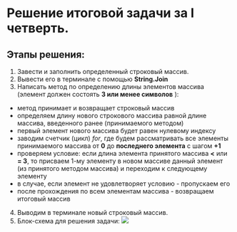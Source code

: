 # Решение итоговой задачи за I четверть.

## Этапы решения:
1. Завести и заполнить определенный строковый массив.
2. Вывести его в терминале с помощью **String.Join**
3. Написать метод по определению длины элементов массива (элемент должен состоять **3 или менее символов** ):
* метод принимает и возвращает строковый массив
* определяем длину нового строкового массива равной длине массива, введенного ранее (принимаемого методом)
* первый элемент нового массива будет равен нулевому индексу
* заводим счетчик (цикл) *for*, где будем рассматривать все элементы принимаемого массива от **0** до **последнего элемента** с шагом **+1**
* проверяем условие: если длина элемента принятого массива **<** или **= 3**, то присваем 1-му элементу в новом массиве данный элемент (из принятого методом массива) и переходим к следующему элементу
* в случае, если элемент не удовлетворяет условию - пропускаем его
* после прохождения по всем элементам массива - возвращаем итоговый массив
4. Выводим в терминале новый строковый массив.
5. Блок-схема для решения задачи: ![](block_diagram.jpg)
